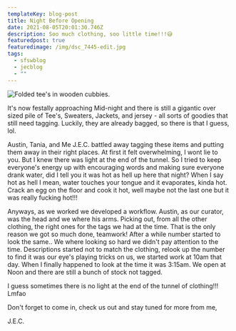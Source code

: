 ```yaml
---
templateKey: blog-post
title: Night Before Opening
date: 2021-08-05T20:01:30.746Z
description: Soo much clothing, soo little time!!!😅
featuredpost: true
featuredimage: /img/dsc_7445-edit.jpg
tags:
  - sfswblog
  - jecblog
  - ""
---
```

![Folded tee's in wooden cubbies.](/img/dsc_7445-edit.jpg "Subtle Flex Street wear folded and packed Tee's")

It's now festally approaching Mid-night and there is still a gigantic over sized pile of Tee's, Sweaters, Jackets, and jersey - all sorts of goodies that still need tagging. Luckily, they are already bagged, so there is that I guess, lol. 

Austin, Tania, and Me J.E.C. battled away tagging these items and putting them away in their right places. At first it felt overwhelming, I wont lie to you. But I knew there was light at the end of the tunnel. So I tried to keep everyone's  energy up with encouraging words and making sure everyone drank water, did I tell you it was hot as hell up here that night? When I say hot as hell I mean, water touches your tongue and it evaporates, kinda hot. Crack an egg on the floor and cook it hot, well maybe not the last one but it was really fucking hot!!!

Anyways, as we worked we developed a workflow. Austin, as our curator, was the head and we where his arms. Picking out, from all the other clothing, the right ones for the tags we had at the time. That is the only reason we got so much done, teamwork! After a while number started to look the same.. We where looking so hard we didn't pay attention to the time.  Descriptions started not to match the clothing, relook up the number to find it was our eye's playing tricks on us, we started work at 10am that day. When I finally happened to look at the time it was 3:15am. We open at Noon and there are still a bunch of stock not tagged.

I guess sometimes there is no light at the end of the tunnel of clothing!!! Lmfao

Don't forget to come in, check us out and stay tuned for more from me,

J.E.C.
